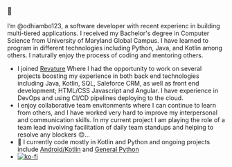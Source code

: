 ### 👋

I’m @odhiambo123, a software developer with recent experienc in building multi-tiered applications. I received my Bachelor's degree in Computer Science from University of Maryland Global Campus. I have learned to program in different technologies including Python, Java, and Kotlin among others. I naturally enjoy the process of coding and mentoring others.
- I joined [Revature](https://revature.com/referral-software-engineer/?ra=0030P00002GNmMf&ru=0050P0000085FVG) Where I had the opportunity to work on several projects boosting my experience in both back end technologies including Java, Kotlin, SQL, Saleforce CRM, as  well as front end development; HTML/CSS Javascript and Angular. I have experience in DevOps and using CI/CD pipelines deploying to the cloud.
- I enjoy collaborative team envitonments where I can continue to learn from others, and I have worked very hard to improve my interpersonal and communication skills. In my current project I am playing the role of a team lead involving facilitation of daily team standups and helping to resolve any blockers 😊...
- 🌱 I currently code mostly in Kotlin and Python and ongoing projects include [Android/Kotlin](https://github.com/odhiambo123/Odhi_P1) and [General Python](https://github.com/odhiambo123/general_py)
- [![ko-fi](https://ko-fi.com/img/githubbutton_sm.svg)](https://ko-fi.com/A0A614K10)

